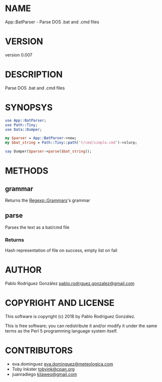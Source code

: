 # NAME

App::BatParser - Parse DOS .bat and .cmd files

# VERSION

version 0.007

# DESCRIPTION

Parse DOS .bat and .cmd files

# SYNOPSYS

```perl
use App::BatParser;
use Path::Tiny;
use Data::Dumper;

my $parser = App::BatParser->new;
my $bat_string = Path::Tiny::path('t/cmd/simple.cmd')->slurp;

say Dumper($parser->parse($bat_string));
```

# METHODS

## grammar

Returns the [Regexp::Grammars](https://metacpan.org/pod/Regexp::Grammars)'s grammar

## parse

Parses the text as a bat/cmd file

### Returns

Hash representation of file on success, empty list on fail

# AUTHOR

Pablo Rodríguez González <pablo.rodriguez.gonzalez@gmail.com>

# COPYRIGHT AND LICENSE

This software is copyright (c) 2018 by Pablo Rodríguez González.

This is free software; you can redistribute it and/or modify it under
the same terms as the Perl 5 programming language system itself.

# CONTRIBUTORS

- eva.dominguez <eva.dominguez@meteologica.com>
- Toby Inkster <tobyink@cpan.org>
- juanradiego <kilaweo@gmail.com>
